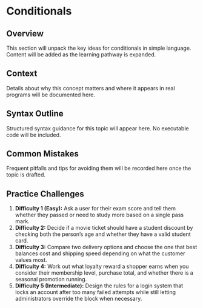 # Conditionals

## Overview
This section will unpack the key ideas for conditionals in simple language. Content will be added as the learning pathway is expanded.

## Context
Details about why this concept matters and where it appears in real programs will be documented here.

## Syntax Outline
Structured syntax guidance for this topic will appear here. No executable code will be included.

## Common Mistakes
Frequent pitfalls and tips for avoiding them will be recorded here once the topic is drafted.

## Practice Challenges
1. **Difficulty 1 (Easy):** Ask a user for their exam score and tell them whether they passed or need to study more based on a single pass mark.
2. **Difficulty 2:** Decide if a movie ticket should have a student discount by checking both the person’s age and whether they have a valid student card.
3. **Difficulty 3:** Compare two delivery options and choose the one that best balances cost and shipping speed depending on what the customer values most.
4. **Difficulty 4:** Work out what loyalty reward a shopper earns when you consider their membership level, purchase total, and whether there is a seasonal promotion running.
5. **Difficulty 5 (Intermediate):** Design the rules for a login system that locks an account after too many failed attempts while still letting administrators override the block when necessary.
